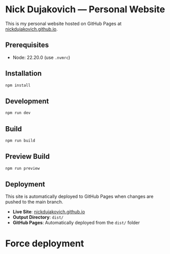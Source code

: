 # Nick Dujakovich — Personal Website

This is my personal website hosted on GitHub Pages at [nickdujakovich.github.io](https://nickdujakovich.github.io).

## Prerequisites
- Node: 22.20.0 (use `.nvmrc`)

## Installation
```bash
npm install
```

## Development
```bash
npm run dev
```

## Build
```bash
npm run build
```

## Preview Build
```bash
npm run preview
```

## Deployment
This site is automatically deployed to GitHub Pages when changes are pushed to the main branch.

- **Live Site**: [nickdujakovich.github.io](https://nickdujakovich.github.io)
- **Output Directory**: `dist/`
- **GitHub Pages**: Automatically deployed from the `dist/` folder
# Force deployment
